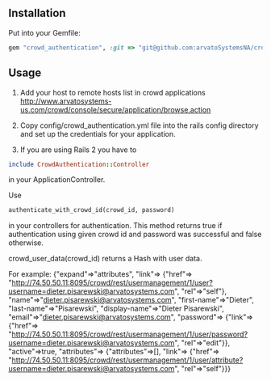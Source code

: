 Installation
------------

Put into your Gemfile:

```ruby
gem "crowd_authentication", :git => "git@github.com:arvatoSystemsNA/crowd_authentication.git"
```

Usage
-----

1. Add your host to remote hosts list in crowd applications http://www.arvatosystems-us.com/crowd/console/secure/application/browse.action

2. Copy config/crowd_authentication.yml file into the rails config directory and set up the credentials for your application.

3. If you are using Rails 2 you have to

```ruby
include CrowdAuthentication::Controller
```

in your ApplicationController.

Use

```ruby
authenticate_with_crowd_id(crowd_id, password)
```

in your controllers for authentication. This method returns true if authentication using given crowd id and password was successful and false otherwise.

crowd_user_data(crowd_id) returns a Hash with user data.

For example:
{"expand"=>"attributes",
 "link"=>
  {"href"=>
    "http://74.50.50.11:8095/crowd/rest/usermanagement/1/user?username=dieter.pisarewski@arvatosystems.com",
   "rel"=>"self"},
 "name"=>"dieter.pisarewski@arvatosystems.com",
 "first-name"=>"Dieter",
 "last-name"=>"Pisarewski",
 "display-name"=>"Dieter Pisarewski",
 "email"=>"dieter.pisarewski@arvatosystems.com",
 "password"=>
  {"link"=>
    {"href"=>
      "http://74.50.50.11:8095/crowd/rest/usermanagement/1/user/password?username=dieter.pisarewski@arvatosystems.com",
     "rel"=>"edit"}},
 "active"=>true,
 "attributes"=>
  {"attributes"=>[],
   "link"=>
    {"href"=>
      "http://74.50.50.11:8095/crowd/rest/usermanagement/1/user/attribute?username=dieter.pisarewski@arvatosystems.com",
     "rel"=>"self"}}}